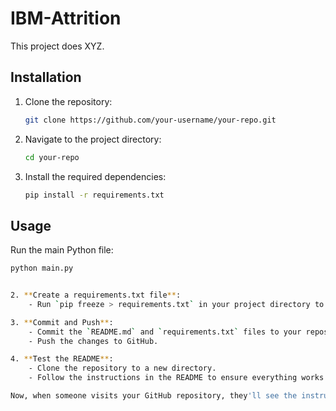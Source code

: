 # IBM-Attrition


This project does XYZ.

## Installation

1. Clone the repository:

    ```bash
    git clone https://github.com/your-username/your-repo.git
    ```

2. Navigate to the project directory:

    ```bash
    cd your-repo
    ```

3. Install the required dependencies:

    ```bash
    pip install -r requirements.txt
    ```

## Usage

Run the main Python file:

```bash
python main.py


2. **Create a requirements.txt file**:
    - Run `pip freeze > requirements.txt` in your project directory to generate a `requirements.txt` file listing all dependencies.

3. **Commit and Push**:
    - Commit the `README.md` and `requirements.txt` files to your repository.
    - Push the changes to GitHub.

4. **Test the README**:
    - Clone the repository to a new directory.
    - Follow the instructions in the README to ensure everything works as expected.

Now, when someone visits your GitHub repository, they'll see the instructions in the README.md file on how to clone the repository, install dependencies, and run the main Python file.
